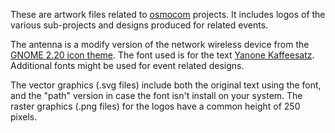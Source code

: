 These are artwork files related to [osmocom](http://osmocom.org/) projects.
It includes logos of the various sub-projects and designs produced for related events.

The antenna is a modify version of the network wireless device from the [GNOME 2.20 icon theme](https://ftp.gnome.org/pub/GNOME/desktop/2.20/2.20.0/sources/gnome-icon-theme-2.20.0.tar.bz2).
The font used is for the text [Yanone Kaffeesatz](https://www.yanone.de/fonts/kaffeesatz/).
Additional fonts might be used for event related designs.

The vector graphics (.svg files) include both the original text using the font, and the "path" version in case the font isn't install on your system.
The raster graphics (.png files) for the logos have a common height of 250 pixels.
